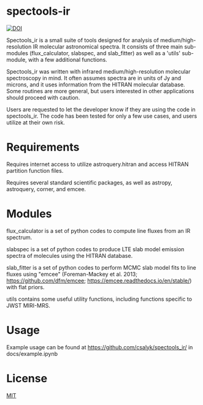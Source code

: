 # spectools-ir
[![DOI](https://zenodo.org/badge/360561194.svg)](https://zenodo.org/badge/latestdoi/360561194)

Spectools_ir is a small suite of tools designed for analysis of medium/high-resolution IR molecular astronomical spectra.  It consists
of three main sub-modules (flux_calculator, slabspec, and slab_fitter) as well as a 'utils' sub-module, with
a few additional functions.  

Spectools_ir was written with infrared medium/high-resolution molecular spectroscopy in mind.  It often assumes spectra
are in units of Jy and microns, and it uses information from the HITRAN molecular database.  Some routines are more general, but
users interested in other applications should proceed with caution.

Users are requested to let the developer know if they are using the code in spectools_ir.  The code has been
tested for only a few use cases, and users utilize at their own risk.

# Requirements
Requires internet access to utilize astroquery.hitran and access HITRAN partition function files.

Requires several standard scientific packages, as well as astropy, astroquery, corner, and emcee.

# Modules
flux_calculator is a set of python codes to compute line fluxes from an IR spectrum.

slabspec is a set of python codes to produce LTE slab model emission spectra of molecules using the HITRAN database.

slab_fitter is a set of python codes to perform MCMC slab model fits to line fluxes using "emcee" (Foreman-Mackey et al. 2013; https://github.com/dfm/emcee; https://emcee.readthedocs.io/en/stable/) with flat priors. 

utils contains some useful utility functions, including functions specific to JWST MIRI-MRS.

# Usage

Example usage can be found at https://github.com/csalyk/spectools_ir/ in docs/example.ipynb

# License
[MIT](https://choosealicense.com/licenses/mit/)

